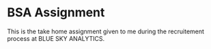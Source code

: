 # BSA Assignment
This is the take home assignment given to me during the recruitement process at BLUE SKY ANALYTICS.  
